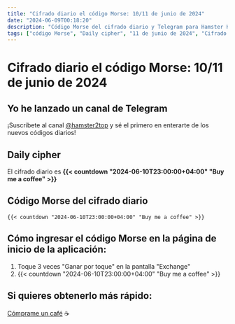 ```yaml
---
title: "Cifrado diario el código Morse: 10/11 de junio de 2024"
date: "2024-06-09T00:18:20"
description: "Código Morse del cifrado diario y Telegram para Hamster Kombat."
tags: ["código Morse", "Daily cipher", "11 de junio de 2024", "Cifrado diario", "Telegram"]
---
```


# Cifrado diario el código Morse: 10/11 de junio de 2024

## Yo he lanzado un canal de Telegram

¡Suscríbete al canal [@hamster2top](https://t.me/hamster2top) y sé el primero en enterarte de los nuevos códigos diarios!

## Daily cipher

El cifrado diario es **{{< countdown "2024-06-10T23:00:00+04:00" "Buy me a coffee" >}}**

## Código Morse del cifrado diario

```
{{< countdown "2024-06-10T23:00:00+04:00" "Buy me a coffee" >}}
```

## Cómo ingresar el código Morse en la página de inicio de la aplicación:

1. Toque 3 veces "Ganar por toque" en la pantalla "Exchange"
2. {{< countdown "2024-06-10T23:00:00+04:00" "Buy me a coffee" >}}

## Si quieres obtenerlo más rápido:

[Cómprame un café](https://www.buymeacoffee.com/hamster2) ☕️